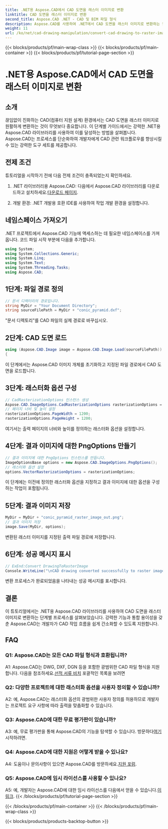 ```yaml
---
title: .NET용 Aspose.CAD에서 CAD 도면을 래스터 이미지로 변환
linktitle: CAD 도면을 래스터 이미지로 변환
second_title: Aspose.CAD .NET - CAD 및 BIM 파일 형식
description: Aspose.CAD를 사용하여 .NET에서 CAD 도면을 래스터 이미지로 변환하는 원활한 프로세스를 살펴보세요. 효율적인 워크플로우를 활용하고 CAD 프로젝트를 손쉽게 향상하세요.
weight: 11
url: /ko/net/cad-drawing-manipulation/convert-cad-drawing-to-raster-image/
---
```


{{< blocks/products/pf/main-wrap-class >}}
{{< blocks/products/pf/main-container >}}
{{< blocks/products/pf/tutorial-page-section >}}

# .NET용 Aspose.CAD에서 CAD 도면을 래스터 이미지로 변환

## 소개

끊임없이 진화하는 CAD(컴퓨터 지원 설계) 환경에서는 CAD 도면을 래스터 이미지로 원활하게 변환하는 것이 무엇보다 중요합니다. 이 단계별 가이드에서는 강력한 .NET용 Aspose.CAD 라이브러리를 사용하여 이를 달성하는 방법을 살펴봅니다. Aspose.CAD는 프로세스를 단순화하여 개발자에게 CAD 관련 워크플로우를 향상시킬 수 있는 강력한 도구 세트를 제공합니다.

## 전제 조건

튜토리얼을 시작하기 전에 다음 전제 조건이 충족되었는지 확인하세요.

1.  .NET 라이브러리용 Aspose.CAD: 다음에서 Aspose.CAD 라이브러리를 다운로드하고 설치하세요.[다운로드 페이지](https://releases.aspose.com/cad/net/).

2. 개발 환경: .NET 개발용 호환 IDE를 사용하여 작업 개발 환경을 설정합니다.

## 네임스페이스 가져오기

.NET 프로젝트에서 Aspose.CAD 기능에 액세스하는 데 필요한 네임스페이스를 가져옵니다. 코드 파일 시작 부분에 다음을 추가합니다.

```csharp
using System;
using System.Collections.Generic;
using System.Linq;
using System.Text;
using System.Threading.Tasks;
using Aspose.CAD;
```

## 1단계: 파일 경로 정의

```csharp
// 문서 디렉터리의 경로입니다.
string MyDir = "Your Document Directory";
string sourceFilePath = MyDir + "conic_pyramid.dxf";
```

"문서 디렉토리"를 CAD 파일의 실제 경로로 바꾸십시오.

## 2단계: CAD 도면 로드

```csharp
using (Aspose.CAD.Image image = Aspose.CAD.Image.Load(sourceFilePath))
{
```

이 단계에서는 Aspose.CAD 이미지 개체를 초기화하고 지정된 파일 경로에서 CAD 도면을 로드합니다.

## 3단계: 래스터화 옵션 구성

```csharp
// CadRasterizationOptions 인스턴스 생성
Aspose.CAD.ImageOptions.CadRasterizationOptions rasterizationOptions = new Aspose.CAD.ImageOptions.CadRasterizationOptions();
// 페이지 너비 및 높이 설정
rasterizationOptions.PageWidth = 1200;
rasterizationOptions.PageHeight = 1200;
```

여기서는 출력 페이지의 너비와 높이를 정의하는 래스터화 옵션을 설정합니다.

## 4단계: 결과 이미지에 대한 PngOptions 만들기

```csharp
// 결과 이미지에 대한 PngOptions 인스턴스를 만듭니다.
ImageOptionsBase options = new Aspose.CAD.ImageOptions.PngOptions();
// 래스터화 옵션 설정
options.VectorRasterizationOptions = rasterizationOptions;
```

이 단계에는 이전에 정의한 래스터화 옵션을 지정하고 결과 이미지에 대한 옵션을 구성하는 작업이 포함됩니다.

## 5단계: 결과 이미지 저장

```csharp
MyDir = MyDir + "conic_pyramid_raster_image_out.png";
// 결과 이미지 저장
image.Save(MyDir, options);
```

변환된 래스터 이미지를 지정된 출력 파일 경로에 저장합니다.

## 6단계: 성공 메시지 표시

```csharp
// ExEnd:Convert DrawingToRasterImage
Console.WriteLine("\nCAD drawing converted successfully to raster image format.\nFile saved at " + MyDir);
```

변환 프로세스가 완료되었음을 나타내는 성공 메시지를 표시합니다.

## 결론

이 튜토리얼에서는 .NET용 Aspose.CAD 라이브러리를 사용하여 CAD 도면을 래스터 이미지로 변환하는 단계별 프로세스를 살펴보았습니다. 강력한 기능과 통합 용이성을 갖춘 Aspose.CAD는 개발자가 CAD 작업 흐름을 쉽게 간소화할 수 있도록 지원합니다.

## FAQ

### Q1: Aspose.CAD는 모든 CAD 파일 형식과 호환됩니까?

A1: Aspose.CAD는 DWG, DXF, DGN 등을 포함한 광범위한 CAD 파일 형식을 지원합니다. 다음을 참조하세요.[선적 서류 비치](https://reference.aspose.com/cad/net/) 포괄적인 목록을 보려면

### Q2: 다양한 프로젝트에 대한 래스터화 옵션을 사용자 정의할 수 있습니까?

A2: 예, Aspose.CAD는 래스터화 옵션의 광범위한 사용자 정의를 허용하므로 개발자는 프로젝트 요구 사항에 따라 출력을 맞춤화할 수 있습니다.

### Q3: Aspose.CAD에 대한 무료 평가판이 있습니까?

 A3: 예, 무료 평가판을 통해 Aspose.CAD의 기능을 탐색할 수 있습니다. 방문하다[여기](https://releases.aspose.com/) 시작하려면.

### Q4: Aspose.CAD에 대한 지원은 어떻게 받을 수 있나요?

 A4: 도움이나 문의사항이 있으면 Aspose.CAD를 방문하세요.[지원 포럼](https://forum.aspose.com/c/cad/19).

### Q5: Aspose.CAD에 임시 라이선스를 사용할 수 있나요?
 
 A5: 예, 개발자는 Aspose.CAD에 대한 임시 라이선스를 다음에서 얻을 수 있습니다.[이 링크](https://purchase.aspose.com/temporary-license/).
{{< /blocks/products/pf/tutorial-page-section >}}

{{< /blocks/products/pf/main-container >}}
{{< /blocks/products/pf/main-wrap-class >}}

{{< blocks/products/products-backtop-button >}}
